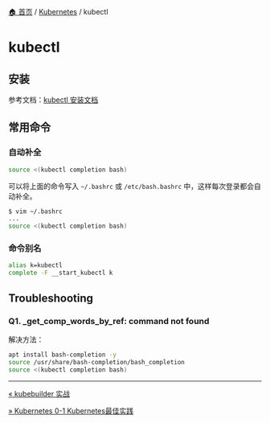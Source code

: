[🏠 首页](../_index.md) / [Kubernetes](_index.md) / kubectl

# kubectl

## 安装

参考文档：[kubectl 安装文档](https://kubernetes.io/docs/tasks/tools/#kubectl)

## 常用命令

### 自动补全

```bash
source <(kubectl completion bash)
```

可以将上面的命令写入 `~/.bashrc` 或 `/etc/bash.bashrc` 中，这样每次登录都会自动补全。

```bash
$ vim ~/.bashrc
...
source <(kubectl completion bash)
```

### 命令别名

```bash
alias k=kubectl
complete -F __start_kubectl k
```

## Troubleshooting

### Q1. _get_comp_words_by_ref: command not found

解决方法：

```bash
apt install bash-completion -y
source /usr/share/bash-completion/bash_completion
source <(kubectl completion bash)
```

---
[« kubebuilder 实战](kubebuilder-inaction.md)

[» Kubernetes 0-1 Kubernetes最佳实践](kubernetes-best-practice.md)
